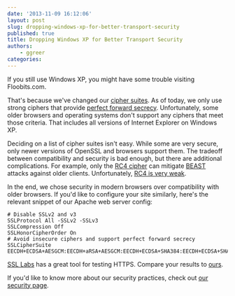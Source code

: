 ```yaml
---
date: '2013-11-09 16:12:06'
layout: post
slug: dropping-windows-xp-for-better-transport-security
published: true
title: Dropping Windows XP for Better Transport Security
authors:
    - ggreer
categories:
---
```


If you still use Windows XP, you might have some trouble visiting Floobits.com.

That's because we've changed our [cipher suites](http://en.wikipedia.org/wiki/Cipher_suite). As of today, we only use strong ciphers that provide [perfect forward secrecy](https://www.eff.org/deeplinks/2013/08/pushing-perfect-forward-secrecy-important-web-privacy-protection). Unfortunately, some older browsers and operating systems don't support any ciphers that meet those criteria. That includes all versions of Internet Explorer on Windows XP.

Deciding on a list of cipher suites isn't easy. While some are very secure, only newer versions of OpenSSL and browsers support them. The tradeoff between compatibility and security is bad enough, but there are additional complications. For example, only the [RC4 cipher](http://en.wikipedia.org/wiki/RC4) can mitigate [BEAST](http://en.wikipedia.org/wiki/Transport_Layer_Security#BEAST_attack) attacks against older clients. Unfortunately, [RC4 is very weak](http://blog.cryptographyengineering.com/2013/03/attack-of-week-rc4-is-kind-of-broken-in.html).

In the end, we chose security in modern browsers over compatibility with older browsers. If you'd like to configure your site similarly, here's the relevant snippet of our Apache web server config:

    # Disable SSLv2 and v3
    SSLProtocol All -SSLv2 -SSLv3
    SSLCompression Off
    SSLHonorCipherOrder On
    # Avoid insecure ciphers and support perfect forward secrecy
    SSLCipherSuite EECDH+ECDSA+AESGCM:EECDH+aRSA+AESGCM:EECDH+ECDSA+SHA384:EECDH+ECDSA+SHA256:EECDH+aRSA+SHA384:EECDH+aRSA+SHA256:EECDH:EDH+aRSA:!aNULL:!eNULL:!LOW:!3DES:!MD5:!EXP:!PSK:!SRP:!DSS:!RC4


[SSL Labs](https://www.ssllabs.com/ssltest/index.html) has a great tool for testing HTTPS. Compare your results to [ours](https://www.ssllabs.com/ssltest/analyze.html?d=floobits.com&s=54.200.46.41).

If you'd like to know more about our security practices, check out [our security page](https://floobits.com/security/).
